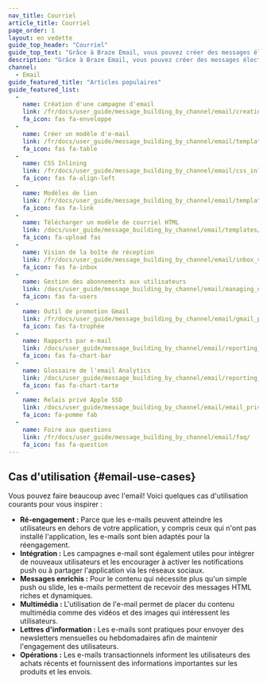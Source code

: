 ```yaml
---
nav_title: Courriel
article_title: Courriel
page_order: 1
layout: en vedette
guide_top_header: "Courriel"
guide_top_text: "Grâce à Braze Email, vous pouvez créer des messages électroniques personnalisés et personnalisés dans les campagnes ou Canvas qui attireront l'attention de votre utilisateur rapidement. Consultez les articles ci-dessous pour en savoir plus."
description: "Grâce à Braze Email, vous pouvez créer des messages électroniques personnalisés et personnalisés dans les campagnes ou Canvas qui attireront l'attention de votre utilisateur rapidement. Consultez les articles ci-dessous pour en savoir plus."
channel:
  - Email
guide_featured_title: "Articles populaires"
guide_featured_list:
  - 
    name: Création d'une campagne d'email
    link: /fr/docs/user_guide/message_building_by_channel/email/creating_an_email_campaign/
    fa_icon: fas fa-enveloppe
  - 
    name: Créer un modèle d'e-mail
    link: /fr/docs/user_guide/message_building_by_channel/email/templates/email_template/
    fa_icon: fas fa-table
  - 
    name: CSS Inlining
    link: /fr/docs/user_guide/message_building_by_channel/email/css_inline/
    fa_icon: fas fa-align-left
  - 
    name: Modèles de lien
    link: /fr/docs/user_guide/message_building_by_channel/email/templates/link_template/
    fa_icon: fas fa-link
  - 
    name: Télécharger un modèle de courriel HTML
    link: /docs/user_guide/message_building_by_channel/email/templates/html_email_template/
    fa_icon: fa-upload fas
  - 
    name: Vision de la boîte de réception
    link: /fr/docs/user_guide/message_building_by_channel/email/inbox_vision/
    fa_icon: fas fa-inbox
  - 
    name: Gestion des abonnements aux utilisateurs
    link: /docs/user_guide/message_building_by_channel/email/managing_user_subscriptions/
    fa_icon: fas fa-users
  - 
    name: Outil de promotion Gmail
    link: /fr/docs/user_guide/message_building_by_channel/email/gmail_promotions_tab/
    fa_icon: fas fa-trophée
  - 
    name: Rapports par e-mail
    link: /docs/user_guide/message_building_by_channel/email/reporting_and_analytics/email_reporting/
    fa_icon: fas fa-chart-bar
  - 
    name: Glossaire de l'email Analytics
    link: /docs/user_guide/message_building_by_channel/email/reporting_and_analytics/analytics_glossary/
    fa_icon: fas fa-chart-tarte
  - 
    name: Relais privé Apple SSO
    link: /docs/user_guide/message_building_by_channel/email/email_private_relay_apple_sso/
    fa_icon: fa-pomme fab
  - 
    name: Foire aux questions
    link: /fr/docs/user_guide/message_building_by_channel/email/faq/
    fa_icon: fas fa-question
---
```


## Cas d'utilisation {#email-use-cases}

Vous pouvez faire beaucoup avec l'email! Voici quelques cas d'utilisation courants pour vous inspirer :

- **Ré-engagement :** Parce que les e-mails peuvent atteindre les utilisateurs en dehors de votre application, y compris ceux qui n'ont pas installé l'application, les e-mails sont bien adaptés pour la réengagement.
- **Intégration :** Les campagnes e-mail sont également utiles pour intégrer de nouveaux utilisateurs et les encourager à activer les notifications push ou à partager l'application via les réseaux sociaux.
- **Messages enrichis :** Pour le contenu qui nécessite plus qu'un simple push ou slide, les e-mails permettent de recevoir des messages HTML riches et dynamiques.
- **Multimédia :** L'utilisation de l'e-mail permet de placer du contenu multimédia comme des vidéos et des images qui intéressent les utilisateurs.
- **Lettres d'information :** Les e-mails sont pratiques pour envoyer des newsletters mensuelles ou hebdomadaires afin de maintenir l'engagement des utilisateurs.
- **Opérations :** Les e-mails transactionnels informent les utilisateurs des achats récents et fournissent des informations importantes sur les produits et les envois.

<br><br>